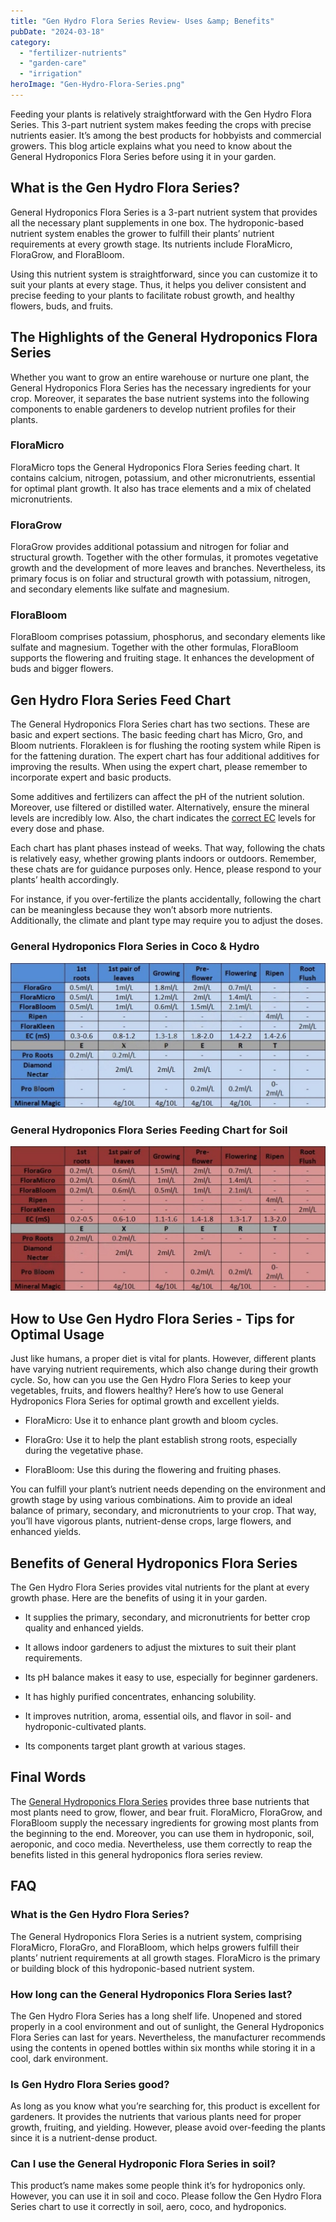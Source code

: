 ```yaml
---
title: "Gen Hydro Flora Series Review- Uses &amp; Benefits"
pubDate: "2024-03-18"
category: 
  - "fertilizer-nutrients"
  - "garden-care"
  - "irrigation"
heroImage: "Gen-Hydro-Flora-Series.png"
---
```


Feeding your plants is relatively straightforward with the Gen Hydro Flora Series. This 3-part nutrient system makes feeding the crops with precise nutrients easier. It’s among the best products for hobbyists and commercial growers. This blog article explains what you need to know about the General Hydroponics Flora Series before using it in your garden.

## What is the Gen Hydro Flora Series?

General Hydroponics Flora Series is a 3-part nutrient system that provides all the necessary plant supplements in one box. The hydroponic-based nutrient system enables the grower to fulfill their plants’ nutrient requirements at every growth stage. Its nutrients include FloraMicro, FloraGrow, and FloraBloom.

Using this nutrient system is straightforward, since you can customize it to suit your plants at every stage. Thus, it helps you deliver consistent and precise feeding to your plants to facilitate robust growth, and healthy flowers, buds, and fruits.

## The Highlights of the General Hydroponics Flora Series

Whether you want to grow an entire warehouse or nurture one plant, the General Hydroponics Flora Series has the necessary ingredients for your crop. Moreover, it separates the base nutrient systems into the following components to enable gardeners to develop nutrient profiles for their plants.

### FloraMicro

FloraMicro tops the General Hydroponics Flora Series feeding chart. It contains calcium, nitrogen, potassium, and other micronutrients, essential for optimal plant growth. It also has trace elements and a mix of chelated micronutrients.

### FloraGrow

FloraGrow provides additional potassium and nitrogen for foliar and structural growth. Together with the other formulas, it promotes vegetative growth and the development of more leaves and branches. Nevertheless, its primary focus is on foliar and structural growth with potassium, nitrogen, and secondary elements like sulfate and magnesium.

### FloraBloom

FloraBloom comprises potassium, phosphorus, and secondary elements like sulfate and magnesium. Together with the other formulas, FloraBloom supports the flowering and fruiting stage. It enhances the development of buds and bigger flowers.

## Gen Hydro Flora Series Feed Chart

The General Hydroponics Flora Series chart has two sections. These are basic and expert sections. The basic feeding chart has Micro, Gro, and Bloom nutrients. Florakleen is for flushing the rooting system while Ripen is for the fattening duration. The expert chart has four additional additives for improving the results. When using the expert chart, please remember to incorporate expert and basic products.

Some additives and fertilizers can affect the pH of the nutrient solution. Moreover, use filtered or distilled water. Alternatively, ensure the mineral levels are incredibly low. Also, the chart indicates the [correct EC](https://garden.gnmnetworks.com/best-ec-meter-for-hydroponics-top-5-reviews/) levels for every dose and phase.

Each chart has plant phases instead of weeks. That way, following the chats is relatively easy, whether growing plants indoors or outdoors. Remember, these chats are for guidance purposes only. Hence, please respond to your plants’ health accordingly.

For instance, if you over-fertilize the plants accidentally, following the chart can be meaningless because they won’t absorb more nutrients. Additionally, the climate and plant type may require you to adjust the doses.

### General Hydroponics Flora Series in Coco & Hydro

![Gen Hydro Flora Series feeding chart for coco and hydro](images/General-Hydroponics-Flora-Series-feeding-chart-1024x470.jpeg)

### General Hydroponics Flora Series Feeding Chart for Soil

![Gen hydro flora series feeding chart for soil](images/General-Hydroponics-Flora-Series-Feeding-Chart-for-Soil-1024x470.jpeg)

## How to Use Gen Hydro Flora Series - Tips for Optimal Usage

Just like humans, a proper diet is vital for plants. However, different plants have varying nutrient requirements, which also change during their growth cycle. So, how can you use the Gen Hydro Flora Series to keep your vegetables, fruits, and flowers healthy? Here’s how to use General Hydroponics Flora Series for optimal growth and excellent yields.

- FloraMicro: Use it to enhance plant growth and bloom cycles.

- FloraGro: Use it to help the plant establish strong roots, especially during the vegetative phase.

- FloraBloom: Use this during the flowering and fruiting phases.

You can fulfill your plant’s nutrient needs depending on the environment and growth stage by using various combinations. Aim to provide an ideal balance of primary, secondary, and micronutrients to your crop. That way, you’ll have vigorous plants, nutrient-dense crops, large flowers, and enhanced yields.

## Benefits of General Hydroponics Flora Series

The Gen Hydro Flora Series provides vital nutrients for the plant at every growth phase. Here are the benefits of using it in your garden.

- It supplies the primary, secondary, and micronutrients for better crop quality and enhanced yields.

- It allows indoor gardeners to adjust the mixtures to suit their plant requirements.

- Its pH balance makes it easy to use, especially for beginner gardeners.

- It has highly purified concentrates, enhancing solubility.

- It improves nutrition, aroma, essential oils, and flavor in soil- and hydroponic-cultivated plants.

- Its components target plant growth at various stages.

## Final Words

The [General Hydroponics Flora Series](https://generalhydroponics.com/products/floraseries/) provides three base nutrients that most plants need to grow, flower, and bear fruit. FloraMicro, FloraGrow, and FloraBloom supply the necessary ingredients for growing most plants from the beginning to the end. Moreover, you can use them in hydroponic, soil, aeroponic, and coco media. Nevertheless, use them correctly to reap the benefits listed in this general hydroponics flora series review.

## FAQ

### What is the Gen Hydro Flora Series?

The General Hydroponics Flora Series is a nutrient system, comprising FloraMicro, FloraGro, and FloraBloom, which helps growers fulfill their plants’ nutrient requirements at all growth stages. FloraMicro is the primary or building block of this hydroponic-based nutrient system.

### How long can the General Hydroponics Flora Series last?

The Gen Hydro Flora Series has a long shelf life. Unopened and stored properly in a cool environment and out of sunlight, the General Hydroponics Flora Series can last for years. Nevertheless, the manufacturer recommends using the contents in opened bottles within six months while storing it in a cool, dark environment.

### Is Gen Hydro Flora Series good?

As long as you know what you’re searching for, this product is excellent for gardeners. It provides the nutrients that various plants need for proper growth, fruiting, and yielding. However, please avoid over-feeding the plants since it is a nutrient-dense product.

### Can I use the General Hydroponic Flora Series in soil?

This product’s name makes some people think it’s for hydroponics only. However, you can use it in soil and coco. Please follow the Gen Hydro Flora Series chart to use it correctly in soil, aero, coco, and hydroponics.
